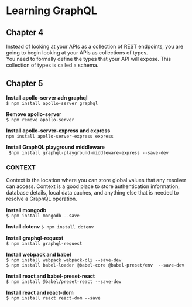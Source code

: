 # Learning GraphQL
## Chapter 4  
Instead of looking at your APIs as a collection of REST endpoints, you are going to begin looking at your APIs as collections of types.  
You need to formally define the types that your API will expose. This collection of types is called a schema.  

## Chapter 5
__Install apollo-server adn graphql__  
`$ npm install apollo-server graphql`   
 
__Remove apollo-server__  
`$ npm remove apollo-server`  

__Install apollo-server-express and express__  
`npm install apollo-server-express express`  

__Install GraphQL playground middleware__  
` $npm install graphql-playground-middleware-express --save-dev`  

### CONTEXT
Context is the location where you can store global values that any resolver can access. Context is a good place to store authentication information, database details,
local data caches, and anything else that is needed to resolve a GraphQL operation.

__Install mongodb__  
`$ npm install mongodb --save`    

__Install dotenv__
`$ npm install dotenv`

__Install graphql-request__    
`$ npm install graphql-request`    

__Install webpack and babel__  
`$ npm install webpack webpack-cli --save-dev`  
`$ npm install babel-loader @babel-core @babel-preset/env  --save-dev` 

__Install react and babel-preset-react__  
`$ npm install @babel/preset-react --save-dev`  

__Install react and react-dom__  
`$ npm install react react-dom --save`  
